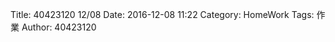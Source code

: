 Title: 40423120 12/08
Date: 2016-12-08 11:22
Category: HomeWork
Tags: 作業
Author: 40423120

<!-- PELICAN_END_SUMMARY -->


